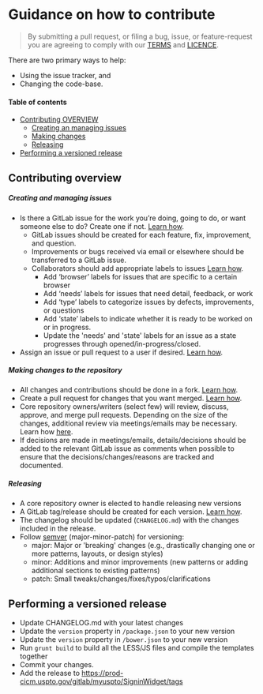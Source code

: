 # Guidance on how to contribute

> By submitting a pull request, or filing a bug, issue, or 
> feature-request you are agreeing to comply with our [TERMS](TERMS.md) and [LICENCE](LICENSE).

There are two primary ways to help: 
 - Using the issue tracker, and 
 - Changing the code-base.


#### Table of contents
- [Contributing OVERVIEW](#contributing-overview)
    - [Creating an managing issues](#creating-and-managing-issues)
    - [Making changes](#making-changes-to-the-repository)
    - [Releasing](#releasing)
- [Performing a versioned release](#performing-a-versioned-release)


## Contributing overview

##### Creating and managing issues
- Is there a GitLab issue for the work you’re doing, going to do, or want someone else to do? Create one if not. [Learn how](https://docs.gitlab.com/ee/user/project/issues/create_new_issue.html).
  - GitLab issues should be created for each feature, fix, improvement, and question.
  - Improvements or bugs received via email or elsewhere should be transferred to a GitLab issue.
  - Collaborators should add appropriate labels to issues [Learn how](https://docs.gitlab.com/ee/user/project/labels.html).
    - Add ‘browser’ labels for issues that are specific to a certain browser
    - Add ‘needs’ labels for issues that need detail, feedback, or work
    - Add ‘type’ labels to categorize issues by defects, improvements, or questions
    - Add ‘state’ labels to indicate whether it is ready to be worked on or in progress. 
    - Update the 'needs' and 'state' labels for an issue as a state progresses through opened/in-progress/closed.
- Assign an issue or pull request to a user if desired. [Learn how](https://docs.gitlab.com/ee/user/project/issues/).


##### Making changes to the repository
- All changes and contributions should be done in a fork. [Learn how](https://docs.gitlab.com/ee/gitlab-basics/fork-project.html).
- Create a pull request for changes that you want merged.  [Learn how](https://docs.gitlab.com/ee/gitlab-basics/add-merge-request.html).
- Core repository owners/writers (select few) will review, discuss, approve, and merge pull requests. Depending on the size of the changes, additional review via meetings/emails may be necessary. Learn how [here](https://docs.gitlab.com/ee/user/project/merge_requests/).
- If decisions are made in meetings/emails, details/decisions should be added to the relevant GitLab issue as comments when possible to ensure that the decisions/changes/reasons are tracked and documented.


##### Releasing
- A core repository owner is elected to handle releasing new versions
- A GitLab tag/release should be created for each version. [Learn how](https://docs.gitlab.com/ee/workflow/releases.html).
- The changelog should be updated (`CHANGELOG.md`) with the changes included in the release. 
- Follow [semver](http://semver.org/) (major-minor-patch) for versioning: 
  - major: Major or 'breaking' changes (e.g., drastically changing one or more patterns, layouts, or design styles)
  - minor: Additions and minor improvements (new patterns or adding additional sections to existing patterns)
  - patch: Small tweaks/changes/fixes/typos/clarifications

## Performing a versioned release
- Update CHANGELOG.md with your latest changes
- Update the `version` property in `/package.json` to your new version
- Update the `version` property in `/bower.json` to your new version
- Run `grunt build` to build all the LESS/JS files and compile the templates together
- Commit your changes.
- Add the release to https://prod-cicm.uspto.gov/gitlab/myuspto/SigninWidget/tags
